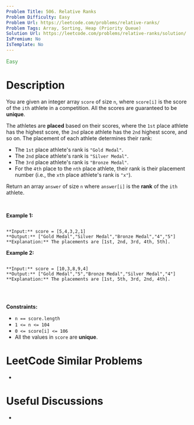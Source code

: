 ```yaml
---
Problem Title: 506. Relative Ranks
Problem Difficulty: Easy
Problem Url: https://leetcode.com/problems/relative-ranks/
Problem Tags: Array, Sorting, Heap (Priority Queue)
Solution Url: https://leetcode.com/problems/relative-ranks/solution/
IsPremium: No
IsTemplate: No
---
```


<span style="color: rgb(67, 160, 71);">Easy</span>

# Description

You are given an integer array `score` of size `n`, where `score[i]` is the score of the `ith` athlete in a competition. All the scores are guaranteed to be **unique**.


The athletes are **placed** based on their scores, where the `1st` place athlete has the highest score, the `2nd` place athlete has the `2nd` highest score, and so on. The placement of each athlete determines their rank:


* The `1st` place athlete's rank is `"Gold Medal"`.
* The `2nd` place athlete's rank is `"Silver Medal"`.
* The `3rd` place athlete's rank is `"Bronze Medal"`.
* For the `4th` place to the `nth` place athlete, their rank is their placement number (i.e., the `xth` place athlete's rank is `"x"`).


Return an array `answer` of size `n` where `answer[i]` is the **rank** of the `ith` athlete.


 


**Example 1:**



```

**Input:** score = [5,4,3,2,1]
**Output:** ["Gold Medal","Silver Medal","Bronze Medal","4","5"]
**Explanation:** The placements are [1st, 2nd, 3rd, 4th, 5th].
```

**Example 2:**



```

**Input:** score = [10,3,8,9,4]
**Output:** ["Gold Medal","5","Bronze Medal","Silver Medal","4"]
**Explanation:** The placements are [1st, 5th, 3rd, 2nd, 4th].


```

 


**Constraints:**


* `n == score.length`
* `1 <= n <= 104`
* `0 <= score[i] <= 106`
* All the values in `score` are **unique**.




# LeetCode Similar Problems

- []()

# Useful Discussions

- []()
